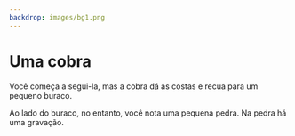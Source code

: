 ```yaml
---
backdrop: images/bg1.png
---
```


# Uma cobra

Você começa a segui-la, mas a cobra dá as costas e recua para um pequeno buraco.

Ao lado do buraco, no entanto, você nota uma pequena pedra. Na pedra há uma gravação.

<Item id="4" />

<Page url="3" instructions="Embora você tenha uma ideia do significado desse glifo, você abre o guia para ter certeza. Em vez do significado do glifo, no entanto, encontra apenas sua imagem e uma anotação rabiscada na página rasgada: '4: A linguagem com o nome desta criatura transforma o código-fonte em código de bytes que pode ser executado em qualquer plataforma suportada'. Embora isso pareça algo sem sentido para você, e você esteja preocupado com bytes, você clica no URL ao lado da imagem do glifo." action="Caminhe para o leste" condition="4" />
